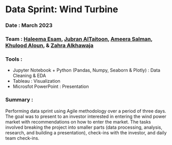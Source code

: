 # Data Sprint: Wind Turbine

### Date : March 2023

### Team : [Haleema Esam](https://www.linkedin.com/in/haleemaesam/), [Jubran AlTaitoon](https://www.linkedin.com/in/jubranaltaitoon), [Ameera Salman](https://www.linkedin.com/in/ameera-salman-34532740), [Khulood Aloun](https://www.linkedin.com/in/khulood-aloun), & [Zahra Alkhawaja](https://www.linkedin.com/in/zahra-alkhawaja)

### Tools :
  - Jupyter Notebook + Python (Pandas, Numpy, Seaborn & Plotly) : Data Cleaning & EDA
  - Tableau : Visualization
  - Microsfot PowerPoint : Presentation

### Summary : 
Performing data sprint using Agile methodology over a period of three days. The goal was to present to an investor interested in entering the wind power market with recommendations on how to enter the market. The tasks involved breaking the project into smaller parts (data processing, analysis, research, and building a presentation), check-ins with the investor, and daily team check-ins.
